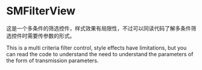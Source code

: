 # SMFilterView
这是一个多条件的筛选控件，样式效果有局限性，不过可以同读代码了解多条件筛选控件时需要传参数的形式。

This is a multi criteria filter control, style effects have limitations, but you can read the code to understand the need to understand the parameters of the form of transmission parameters.
